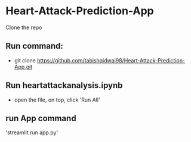 # Heart-Attack-Prediction-App
 
Clone the repo

## Run command:

- git clone https://github.com/tabishqidwai98/Heart-Attack-Prediction-App.git

## Run heartattackanalysis.ipynb

- open the file, on top, click 'Run All'

## run App command 

'streamlit run app.py'